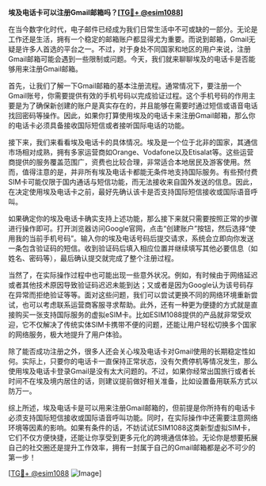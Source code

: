 **埃及电话卡可以注册Gmail邮箱吗？[[TG💪+ @esim1088](https://t.me/s/esim1088)]**

在当今数字化时代，电子邮件已经成为我们日常生活中不可或缺的一部分。无论是工作还是生活，拥有一个稳定的邮箱账户都显得尤为重要。而说到邮箱，Gmail无疑是许多人首选的平台之一。不过，对于身处不同国家和地区的用户来说，注册Gmail邮箱可能会遇到一些限制或问题。今天，我们就来聊聊埃及的电话卡是否能够用来注册Gmail邮箱。

首先，让我们了解一下Gmail邮箱的基本注册流程。通常情况下，要注册一个Gmail账号，你需要提供有效的手机号码以完成验证过程。这个手机号码的作用主要是为了确保新创建的账户是真实存在的，并且能够在需要时通过短信或语音电话找回密码等操作。因此，如果你打算使用埃及的电话卡来注册Gmail邮箱，那么你的电话卡必须具备接收国际短信或者接听国际电话的功能。

接下来，我们来看看埃及电话卡的具体情况。埃及是一个位于北非的国家，其通信市场相对成熟，拥有多家运营商如Orange、Vodafone以及Etisalat等。这些运营商提供的服务覆盖范围广，资费也比较合理，非常适合本地居民及游客使用。然而，值得注意的是，并非所有埃及电话卡都能无条件地支持国际服务。有些预付费SIM卡可能仅限于国内通话与短信功能，而无法接收来自国外发送的信息。因此，在决定使用埃及电话卡之前，最好先确认该卡是否支持国际短信接收或国际语音呼叫。

如果确定你的埃及电话卡确实支持上述功能，那么接下来就只需要按照正常的步骤进行操作即可。打开浏览器访问Google官网，点击“创建账户”按钮，然后选择“使用我的当前手机号码”。输入你的埃及电话号码后提交请求，系统会立即向你发送一条包含验证码的短信。收到验证码后填入相应位置并继续填写其他必要信息（如姓名、密码等），最后确认提交就完成了整个注册过程。

当然了，在实际操作过程中也可能出现一些意外状况。例如，有时候由于网络延迟或者其他技术原因导致验证码迟迟未能到达；又或者是因为Google认为该号码存在异常而拒绝验证等等。面对这些问题，我们可以尝试更换不同的网络环境重新尝试，也可以考虑联系运营商客服寻求帮助。此外，还有一种更为便捷的方式就是直接购买一张支持国际服务的虚拟eSIM卡。比如ESIM1088提供的产品就非常受欢迎，它不仅解决了传统实体SIM卡携带不便的问题，还能让用户轻松切换多个国家的网络服务，极大地提升了用户体验。

除了能否成功注册之外，很多人还会关心埃及电话卡对Gmail使用的长期稳定性如何。实际上，只要你的电话卡一直保持正常状态，没有欠费停机等情况发生，那么使用埃及电话卡登录Gmail是没有太大问题的。不过，如果你经常出国旅行或者长时间不在埃及境内居住的话，则建议提前做好相关准备，比如设置备用联系方式以防万一。

综上所述，埃及电话卡是可以用来注册Gmail邮箱的，但前提是你所持有的电话卡必须支持国际短信接收或国际语音呼叫功能。同时，在实际操作中还需要注意网络环境等因素的影响。如果有条件的话，不妨试试ESIM1088这类新型虚拟SIM卡，它们不仅方便快捷，还能让你享受到更多元化的跨境通信体验。无论你是想要拓展自己的社交圈还是提升工作效率，拥有一封属于自己的Gmail邮箱都是必不可少的第一步！

[[TG💪+ @esim1088](https://t.me/s/esim1088) ![Image](https://i.postimg.cc/4NQfJmqS/Snipaste-2025-05-13-00-14-12.png)]